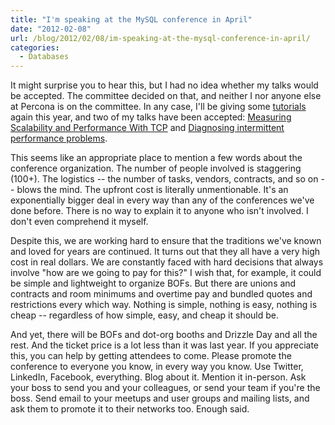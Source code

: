 ```yaml
---
title: "I'm speaking at the MySQL conference in April"
date: "2012-02-08"
url: /blog/2012/02/08/im-speaking-at-the-mysql-conference-in-april/
categories:
  - Databases
---
```

It might surprise you to hear this, but I had no idea whether my talks would be accepted. The committee decided on that, and neither I nor anyone else at Percona is on the committee. In any case, I'll be giving some [tutorials](http://www.percona.com/live/mysql-conference-2012/program/schedule/tutorials) again this year, and two of my talks have been accepted: [Measuring Scalability and Performance With TCP](http://www.percona.com/live/mysql-conference-2012/sessions/measuring-scalability-and-performance-tcp) and [Diagnosing intermittent performance problems](http://www.percona.com/live/mysql-conference-2012/sessions/diagnosing-intermittent-performance-problems).

This seems like an appropriate place to mention a few words about the conference organization. The number of people involved is staggering (100+). The logistics -- the number of tasks, vendors, contracts, and so on -- blows the mind. The upfront cost is literally unmentionable. It's an exponentially bigger deal in every way than any of the conferences we've done before. There is no way to explain it to anyone who isn't involved. I don't even comprehend it myself.

Despite this, we are working hard to ensure that the traditions we've known and loved for years are continued. It turns out that they all have a very high cost in real dollars. We are constantly faced with hard decisions that always involve "how are we going to pay for this?" I wish that, for example, it could be simple and lightweight to organize BOFs. But there are unions and contracts and room minimums and overtime pay and bundled quotes and restrictions every which way. Nothing is simple, nothing is easy, nothing is cheap -- regardless of how simple, easy, and cheap it should be.

And yet, there will be BOFs and dot-org booths and Drizzle Day and all the rest. And the ticket price is a lot less than it was last year. If you appreciate this, you can help by getting attendees to come. Please promote the conference to everyone you know, in every way you know. Use Twitter, LinkedIn, Facebook, everything. Blog about it. Mention it in-person. Ask your boss to send you and your colleagues, or send your team if you're the boss. Send email to your meetups and user groups and mailing lists, and ask them to promote it to their networks too. Enough said.


